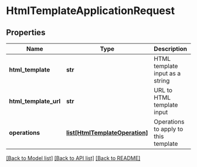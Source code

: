 # HtmlTemplateApplicationRequest

## Properties
Name | Type | Description | Notes
------------ | ------------- | ------------- | -------------
**html_template** | **str** | HTML template input as a string | [optional] 
**html_template_url** | **str** | URL to HTML template input | [optional] 
**operations** | [**list[HtmlTemplateOperation]**](HtmlTemplateOperation.md) | Operations to apply to this template | [optional] 

[[Back to Model list]](../README.md#documentation-for-models) [[Back to API list]](../README.md#documentation-for-api-endpoints) [[Back to README]](../README.md)


